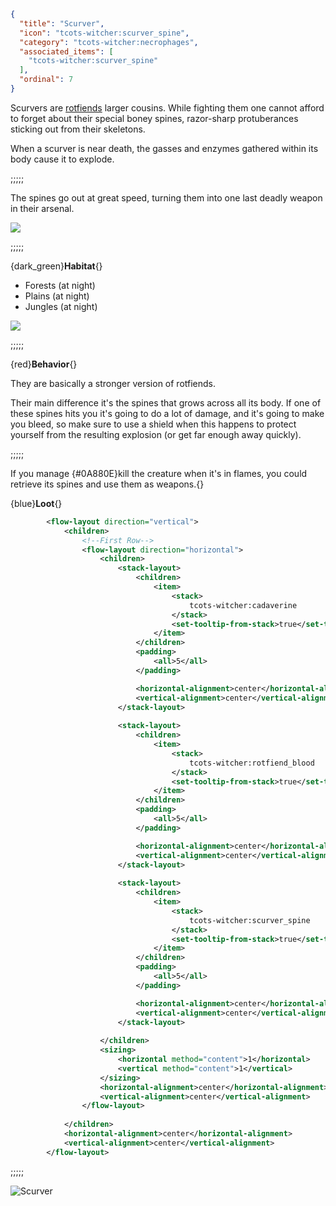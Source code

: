 ```json
{
  "title": "Scurver",
  "icon": "tcots-witcher:scurver_spine",
  "category": "tcots-witcher:necrophages",
  "associated_items": [
    "tcots-witcher:scurver_spine"
  ],
  "ordinal": 7
}
```

Scurvers are [rotfiends](^tcots-witcher:monsters/necrophages/rotfiend) larger cousins.
While fighting them one cannot afford to forget about their special boney spines, 
razor-sharp protuberances sticking out from their skeletons.


When a scurver is near death, the gasses and enzymes gathered within its body cause it
to explode.   


;;;;;

The spines go out at great speed, turning them into one last deadly weapon in their arsenal.

![](tcots-witcher:textures/gui/sprites/witcher_bestiary/entries/scurver/scurver_main.png,fit)

;;;;;

{dark_green}**Habitat**{}
- Forests (at night)
- Plains (at night)
- Jungles (at night)

![](tcots-witcher:textures/gui/sprites/witcher_bestiary/entries/scurver/scurver_exploding.png,fit)

;;;;;

{red}**Behavior**{}

They are basically a stronger version of rotfiends.


Their main difference it's the spines that grows across all its body. If one of these spines hits you
it's going to do a lot of damage, and it's going to make you bleed, so make sure to use a shield when this happens to protect 
yourself from the resulting explosion (or get far enough away quickly).

;;;;;

If you manage {#0A880E}kill the creature when it's in flames, you could retrieve its spines and use them as weapons.{}


{blue}**Loot**{}
```xml owo-ui
        <flow-layout direction="vertical">
            <children>
                <!--First Row-->
                <flow-layout direction="horizontal">
                    <children>
                        <stack-layout>
                            <children>
                                <item>
                                    <stack>
                                        tcots-witcher:cadaverine
                                    </stack>
                                    <set-tooltip-from-stack>true</set-tooltip-from-stack>
                                </item>
                            </children>
                            <padding>
                                <all>5</all>
                            </padding>

                            <horizontal-alignment>center</horizontal-alignment>
                            <vertical-alignment>center</vertical-alignment>
                        </stack-layout>
                        
                        <stack-layout>
                            <children>
                                <item>
                                    <stack>
                                        tcots-witcher:rotfiend_blood
                                    </stack>
                                    <set-tooltip-from-stack>true</set-tooltip-from-stack>
                                </item>
                            </children>
                            <padding>
                                <all>5</all>
                            </padding>

                            <horizontal-alignment>center</horizontal-alignment>
                            <vertical-alignment>center</vertical-alignment>
                        </stack-layout>
                        
                        <stack-layout>
                            <children>
                                <item>
                                    <stack>
                                        tcots-witcher:scurver_spine
                                    </stack>
                                    <set-tooltip-from-stack>true</set-tooltip-from-stack>
                                </item>
                            </children>
                            <padding>
                                <all>5</all>
                            </padding>

                            <horizontal-alignment>center</horizontal-alignment>
                            <vertical-alignment>center</vertical-alignment>
                        </stack-layout>
                                               
                    </children>
                    <sizing>
                        <horizontal method="content">1</horizontal>
                        <vertical method="content">1</vertical>
                    </sizing>
                    <horizontal-alignment>center</horizontal-alignment>
                    <vertical-alignment>center</vertical-alignment>
                </flow-layout>
                
            </children>
            <horizontal-alignment>center</horizontal-alignment>
            <vertical-alignment>center</vertical-alignment>
        </flow-layout>
```

;;;;;




![Scurver](tcots-witcher:textures/gui/sprites/witcher_bestiary/entries/scurver/scurver_full.png,fit)
